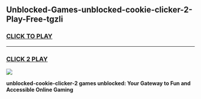 
## Unblocked-Games-unblocked-cookie-clicker-2-Play-Free-tgzli
<h3>
<a href="https://premium76.site?title=unblocked-cookie-clicker-2&ref=12A">CLICK TO PLAY</a></h3>
<hr>

<h3>
<a href="https://premium76.site?title=unblocked-cookie-clicker-2&ref=12A">CLICK 2 PLAY</a>
  
</h3>

<a href="https://premium76.site?title=unblocked-cookie-clicker-2&ref=12A"><img src="https://clearcache.store/games.png"></a>


**unblocked-cookie-clicker-2 games unblocked: Your Gateway to Fun and Accessible Online Gaming**
